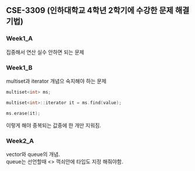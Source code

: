 ## CSE-3309 (인하대학교 4학년 2학기에 수강한 문제 해결 기법)

### Week1_A
집중해서 연산 실수 안하면 되는 문제

### Week1_B
multiset과 iterator 개념으 숙지해야 하는 문제

```cpp
multiset<int> ms;   

multiset<int>::iterator it = ms.find(value);   

ms.erase(it);
```
이렇게 해야 중복되는 값중에 한 개만 지워짐.

### Week2_A
vector와 queue의 개념.   
queue는 선언할때 <> 꺽쇠안에 타입도 지정 해줘야함.


